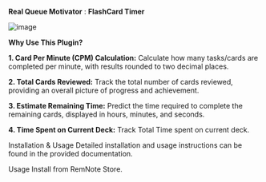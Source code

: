 ****Real Queue Motivator**** : **FlashCard Timer**


![image](https://github.com/voidtriangle/queue-motivator/assets/107706537/85532d5a-5028-4b61-9c36-e23da1214a44)



****Why Use This Plugin?****



**1. Card Per Minute (CPM) Calculation:**
Calculate how many tasks/cards are completed per minute, with results rounded to two decimal places.

**2. Total Cards Reviewed:**
Track the total number of cards reviewed, providing an overall picture of progress and achievement.

**3. Estimate Remaining Time:**
Predict the time required to complete the remaining cards, displayed in hours, minutes, and seconds.

**4. Time Spent on Current Deck:**
Track Total Time spent on current deck.


Installation & Usage
Detailed installation and usage instructions can be found in the provided documentation.




Usage
Install from RemNote Store.
